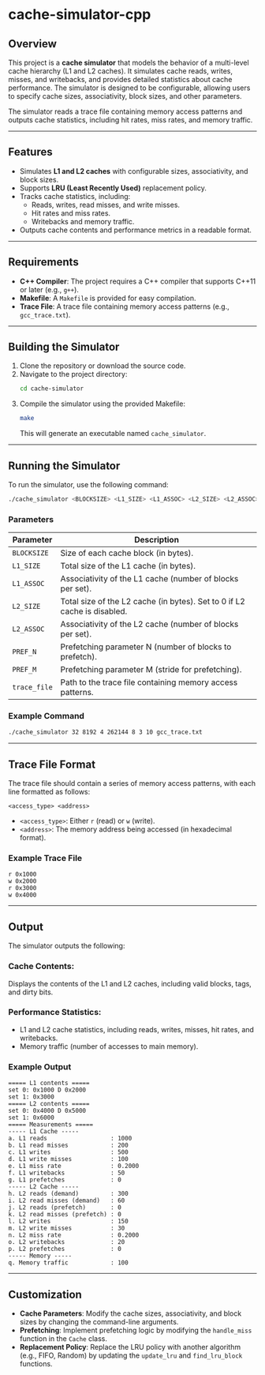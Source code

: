 # cache-simulator-cpp

## Overview
This project is a **cache simulator** that models the behavior of a multi-level cache hierarchy (L1 and L2 caches). It simulates cache reads, writes, misses, and writebacks, and provides detailed statistics about cache performance. The simulator is designed to be configurable, allowing users to specify cache sizes, associativity, block sizes, and other parameters.

The simulator reads a trace file containing memory access patterns and outputs cache statistics, including hit rates, miss rates, and memory traffic.

---

## Features
- Simulates **L1 and L2 caches** with configurable sizes, associativity, and block sizes.
- Supports **LRU (Least Recently Used)** replacement policy.
- Tracks cache statistics, including:
  - Reads, writes, read misses, and write misses.
  - Hit rates and miss rates.
  - Writebacks and memory traffic.
- Outputs cache contents and performance metrics in a readable format.

---

## Requirements
- **C++ Compiler**: The project requires a C++ compiler that supports C++11 or later (e.g., `g++`).
- **Makefile**: A `Makefile` is provided for easy compilation.
- **Trace File**: A trace file containing memory access patterns (e.g., `gcc_trace.txt`).

---

## Building the Simulator
1. Clone the repository or download the source code.
2. Navigate to the project directory:
   ```bash
   cd cache-simulator
   ```
3. Compile the simulator using the provided Makefile:
   ```bash
   make
   ```
   This will generate an executable named `cache_simulator`.

---

## Running the Simulator
To run the simulator, use the following command:
```bash
./cache_simulator <BLOCKSIZE> <L1_SIZE> <L1_ASSOC> <L2_SIZE> <L2_ASSOC> <PREF_N> <PREF_M> <trace_file>
```

### Parameters
| Parameter  | Description |
|------------|-------------|
| `BLOCKSIZE` | Size of each cache block (in bytes). |
| `L1_SIZE`   | Total size of the L1 cache (in bytes). |
| `L1_ASSOC`  | Associativity of the L1 cache (number of blocks per set). |
| `L2_SIZE`   | Total size of the L2 cache (in bytes). Set to 0 if L2 cache is disabled. |
| `L2_ASSOC`  | Associativity of the L2 cache (number of blocks per set). |
| `PREF_N`    | Prefetching parameter N (number of blocks to prefetch). |
| `PREF_M`    | Prefetching parameter M (stride for prefetching). |
| `trace_file`| Path to the trace file containing memory access patterns. |

### Example Command
```bash
./cache_simulator 32 8192 4 262144 8 3 10 gcc_trace.txt
```

---

## Trace File Format
The trace file should contain a series of memory access patterns, with each line formatted as follows:
```
<access_type> <address>
```
- `<access_type>`: Either `r` (read) or `w` (write).
- `<address>`: The memory address being accessed (in hexadecimal format).

### Example Trace File
```
r 0x1000
w 0x2000
r 0x3000
w 0x4000
```

---

## Output
The simulator outputs the following:

### Cache Contents:
Displays the contents of the L1 and L2 caches, including valid blocks, tags, and dirty bits.

### Performance Statistics:
- L1 and L2 cache statistics, including reads, writes, misses, hit rates, and writebacks.
- Memory traffic (number of accesses to main memory).

### Example Output
```
===== L1 contents =====
set 0: 0x1000 D 0x2000
set 1: 0x3000
===== L2 contents =====
set 0: 0x4000 D 0x5000
set 1: 0x6000
===== Measurements =====
----- L1 Cache -----
a. L1 reads                  : 1000
b. L1 read misses            : 200
c. L1 writes                 : 500
d. L1 write misses           : 100
e. L1 miss rate              : 0.2000
f. L1 writebacks             : 50
g. L1 prefetches             : 0
----- L2 Cache -----
h. L2 reads (demand)         : 300
i. L2 read misses (demand)   : 60
j. L2 reads (prefetch)       : 0
k. L2 read misses (prefetch) : 0
l. L2 writes                 : 150
m. L2 write misses           : 30
n. L2 miss rate              : 0.2000
o. L2 writebacks             : 20
p. L2 prefetches             : 0
----- Memory -----
q. Memory traffic            : 100
```

---

## Customization
- **Cache Parameters**: Modify the cache sizes, associativity, and block sizes by changing the command-line arguments.
- **Prefetching**: Implement prefetching logic by modifying the `handle_miss` function in the `Cache` class.
- **Replacement Policy**: Replace the LRU policy with another algorithm (e.g., FIFO, Random) by updating the `update_lru` and `find_lru_block` functions.
